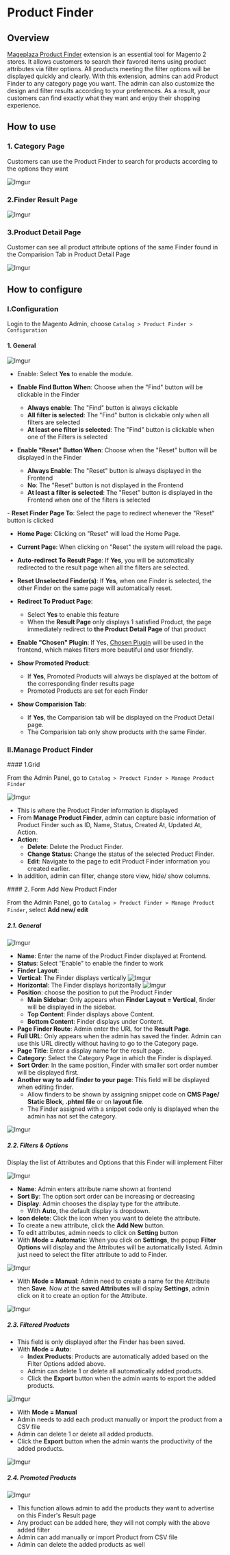 # Product Finder

## Overview

[Mageplaza Product Finder](https:/mageplaza.com/magento-2-product-finder/) extension is an essential tool for Magento 2 stores. It allows customers to search their favored items using product attributes via filter options. All products meeting the filter options will be displayed quickly and clearly. With this extension, admins can add Product Finder to any category page you want. The admin can also customize the design and filter results according to your preferences. As a result, your customers can find exactly what they want and enjoy their shopping experience.

## How to use

### 1. Category Page
Customers can use the Product Finder to search for products according to the options they want

![Imgur](https://i.imgur.com/0uvbmSq.png)

### 2.Finder Result Page

![Imgur](https://i.imgur.com/8D6MylT.png)

### 3.Product Detail Page

Customer can see all product attribute options of the same Finder found in the Comparision Tab in Product Detail Page

![Imgur](https://i.imgur.com/FqBiI9O.png)

## How to configure

### I.Configuration

Login to the Magento Admin, choose `Catalog > Product Finder > Configuration`

#### 1. General

![Imgur](https://i.imgur.com/PEKIdkY.png)

- Enable: Select **Yes** to enable the module.

- **Enable Find Button When**: Choose when the "Find" button will be clickable in the Finder
  - **Always enable**: The "Find" button is always clickable
  - **All filter is selected**: The "Find" button is clickable only when all filters are selected
  - **At least one filter is selected**: The "Find" button is clickable when one of the Filters is selected
  
- **Enable "Reset" Button When**: Choose when the "Reset" button will be displayed in the Finder
  - **Always Enable**: The "Reset" button is always displayed in the Frontend
  - **No**: The "Reset" button is not displayed in the Frontend
  - **At least a filter is selected**: The "Reset" button is displayed in the Frontend when one of the filters is selected
  
- **Reset Finder Page To**: Select the page to redirect whenever the "Reset" button is clicked
  - **Home Page**: Clicking on "Reset" will load the Home Page.
  - **Current Page**: When clicking on "Reset" the system will reload the page.
  
- **Auto-redirect To Result Page**: If **Yes**, you will be automatically redirected to the result page when all the filters are selected.

- **Reset Unselected Finder(s)**: If **Yes**, when one Finder is selected, the other Finder on the same page will automatically reset.

- **Redirect To Product Page**:
  - Select **Yes** to enable this feature
  - When the **Result Page** only displays 1 satisfied Product, the page immediately redirect to **the Product Detail Page** of that product
  
- **Enable "Chosen" Plugin**: If Yes, [Chosen Plugin](https://harvesthq.github.io/chosen/) will be used in the frontend, which makes filters more beautiful and user friendly.

- **Show Promoted Product**:
  - If **Yes**, Promoted Products will always be displayed at the bottom of the corresponding finder results page
  - Promoted Products are set for each Finder
  
- **Show Comparision Tab**:
  - If **Yes**, the Comparision tab will be displayed on the Product Detail page.
  - The Comparision tab only show products with the same Finder.


### II.Manage Product Finder

#### 1.Grid

From the Admin Panel, go to `Catalog > Product Finder > Manage Product Finder`

![Imgur](https://i.imgur.com/HbdMaa2.png)

- This is where the Product Finder information is displayed
- From **Manage Product Finder**, admin can capture basic information of Product Finder such as ID, Name, Status, Created At, Updated At, Action.
- **Action**:
  - **Delete**: Delete the Product Finder.
  - **Change Status**: Change the status of the selected Product Finder.
  - **Edit**: Navigate to the page to edit Product Finder information you created earlier.
- In addition, admin can filter, change store view, hide/ show columns.

#### 2. Form Add New Product Finder

From the Admin Panel, go to `Catalog > Product Finder > Manage Product Finder`, select **Add new/ edit**

##### 2.1. General

![Imgur](https://i.imgur.com/YuvzaQk.png)

- **Name**: Enter the name of the Product Finder displayed at Frontend.
- **Status**: Select "Enable" to enable the finder to work
- **Finder Layout**:
- **Vertical**: The Finder displays vertically
![Imgur](https://i.imgur.com/jZzXGcu.png)
- **Horizontal**: The Finder displays horizontally
![Imgur](https://i.imgur.com/A0OqLAW.png)
- **Position**: choose the position to put the Product Finder
  - **Main Sidebar**: Only appears when **Finder Layout = Vertical**, finder will be displayed in the sidebar.
  - **Top Content**: Finder displays above Content.
  - **Bottom Content**: Finder displays under Content.
- **Page Finder Route**: Admin enter the URL for the **Result Page**.
 - **Full URL**: Only appears when the admin has saved the finder. Admin can use this URL directly without having to go to the Category page.
- **Page Title**: Enter a display name for the result page.
- **Category**: Select the Category Page in which the Finder is displayed.
- **Sort Order**: In the same position, Finder with smaller sort order number will be displayed first.
- **Another way to add finder to your page**: This field will be displayed when editing finder.
  - Allow finders to be shown by assigning snippet code on **CMS Page/ Static Block**, **.phtml file** or on **layout file**.
  - The Finder assigned with a snippet code only is displayed when the admin has not set the category.

![Imgur](https://i.imgur.com/kB49stc.png)

##### 2.2. Filters & Options

Display the list of Attributes and Options that this Finder will implement Filter

![Imgur](https://i.imgur.com/PINeLQH.png)

- **Name**: Admin enters attribute name shown at frontend
- **Sort By**: The option sort order can be increasing or decreasing  
- **Display**: Admin chooses the display type for the attribute.
  - With **Auto**, the default display is dropdown.
- **Icon delete**: Click the icon when you want to delete the attribute.
- To create a new attribute, click the **Add New** button.
- To edit attributes, admin needs to click on **Setting** button
- With **Mode = Automatic**: When you click on **Settings**, the popup **Filter Options** will display and the Attributes will be automatically listed. Admin just need to select the filter attribute to add to Finder.

![Imgur](https://i.imgur.com/uqXDnKG.png)

- With **Mode = Manual**: Admin need to create a name for the Attribute then **Save**. Now at the **saved Attributes** will display **Settings**, admin click on it to create an option for the Attribute.

![Imgur](https://i.imgur.com/DdnBVjr.png)

##### 2.3. Filtered Products

- This field is only displayed after the Finder has been saved.
- With **Mode = Auto**:
  - **Index Products**: Products are automatically added based on the Filter Options added above.
  - Admin can delete 1 or delete all automatically added products.
  - Click the **Export** button when the admin wants to export the added products.

![Imgur](https://i.imgur.com/6dgXwEH.png)

- With **Mode = Manual**
- Admin needs to add each product manually or import the product from a CSV file
- Admin can delete 1 or delete all added products.
- Click the **Export** button when the admin wants the productivity of the added products.

![Imgur](https://i.imgur.com/0pYAbMV.png)

##### 2.4. Promoted Products

![Imgur](https://i.imgur.com/HhaHw0h.png)

- This function allows admin to add the products they want to advertise on this Finder's Result page
- Any product can be added here, they will not comply with the above added filter
- Admin can add manually or import Product from CSV file
- Admin can delete the added products as well
